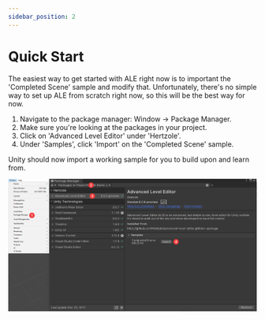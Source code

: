 ```yaml
---
sidebar_position: 2
---
```


# Quick Start

The easiest way to get started with ALE right now is to important the 'Completed Scene' sample and modify that. 
Unfortunately, there's no simple way to set up ALE from scratch right now, so this will be the best way for now.

1. Navigate to the package manager: Window → Package Manager.
2. Make sure you're looking at the packages in your project. 
3. Click on 'Advanced Level Editor' under 'Hertzole'.
4. Under 'Samples', click 'Import' on the 'Completed Scene' sample.

Unity should now import a working sample for you to build upon and learn from.

![Import sample](/img/getting-started/sample.png)